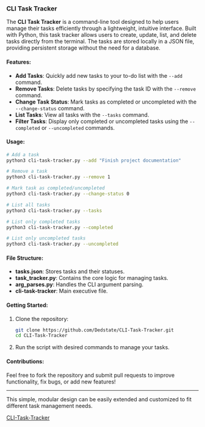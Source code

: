 ### CLI Task Tracker

The **CLI Task Tracker** is a command-line tool designed to help users manage their tasks efficiently through a lightweight, intuitive interface. Built with Python, this task tracker allows users to create, update, list, and delete tasks directly from the terminal. The tasks are stored locally in a JSON file, providing persistent storage without the need for a database.

#### Features:
- **Add Tasks**: Quickly add new tasks to your to-do list with the `--add` command.
- **Remove Tasks**: Delete tasks by specifying the task ID with the `--remove` command.
- **Change Task Status**: Mark tasks as completed or uncompleted with the `--change-status` command.
- **List Tasks**: View all tasks with the `--tasks` command.
- **Filter Tasks**: Display only completed or uncompleted tasks using the `--completed` or `--uncompleted` commands.

#### Usage:
```bash
# Add a task
python3 cli-task-tracker.py --add "Finish project documentation"

# Remove a task
python3 cli-task-tracker.py --remove 1

# Mark task as completed/uncompleted
python3 cli-task-tracker.py --change-status 0

# List all tasks
python3 cli-task-tracker.py --tasks

# List only completed tasks
python3 cli-task-tracker.py --completed

# List only uncompleted tasks
python3 cli-task-tracker.py --uncompleted
```

#### File Structure:
- **tasks.json**: Stores tasks and their statuses.
- **task_tracker.py**: Contains the core logic for managing tasks.
- **arg_parses.py**: Handles the CLI argument parsing.
- **cli-task-tracker**: Main executive file.

#### Getting Started:
1. Clone the repository:
    ```bash
    git clone https://github.com/Dedstate/CLI-Task-Tracker.git
    cd CLI-Task-Tracker
    ```

2. Run the script with desired commands to manage your tasks.

#### Contributions:
Feel free to fork the repository and submit pull requests to improve functionality, fix bugs, or add new features!

---

This simple, modular design can be easily extended and customized to fit different task management needs.

[CLI-Task-Tracker](https://roadmap.sh/projects/task-tracker)
